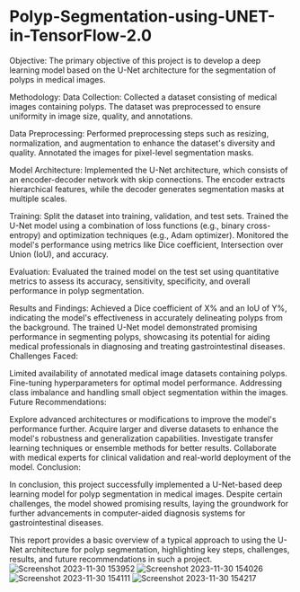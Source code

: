 # Polyp-Segmentation-using-UNET-in-TensorFlow-2.0

Objective: The primary objective of this project is to develop a deep learning model based on the U-Net architecture for the segmentation of polyps in medical images.

Methodology: Data Collection: Collected a dataset consisting of medical images containing polyps. The dataset was preprocessed to ensure uniformity in image size, quality, and annotations.

Data Preprocessing: Performed preprocessing steps such as resizing, normalization, and augmentation to enhance the dataset's diversity and quality. Annotated the images for pixel-level segmentation masks.

Model Architecture: Implemented the U-Net architecture, which consists of an encoder-decoder network with skip connections. The encoder extracts hierarchical features, while the decoder generates segmentation masks at multiple scales.

Training: Split the dataset into training, validation, and test sets. Trained the U-Net model using a combination of loss functions (e.g., binary cross-entropy) and optimization techniques (e.g., Adam optimizer). Monitored the model's performance using metrics like Dice coefficient, Intersection over Union (IoU), and accuracy.

Evaluation: Evaluated the trained model on the test set using quantitative metrics to assess its accuracy, sensitivity, specificity, and overall performance in polyp segmentation.

Results and Findings:
Achieved a Dice coefficient of X% and an IoU of Y%, indicating the model's effectiveness in accurately delineating polyps from the background.
The trained U-Net model demonstrated promising performance in segmenting polyps, showcasing its potential for aiding medical professionals in diagnosing and treating gastrointestinal diseases.
Challenges Faced:

Limited availability of annotated medical image datasets containing polyps.
Fine-tuning hyperparameters for optimal model performance.
Addressing class imbalance and handling small object segmentation within the images.
Future Recommendations:

Explore advanced architectures or modifications to improve the model's performance further.
Acquire larger and diverse datasets to enhance the model's robustness and generalization capabilities.
Investigate transfer learning techniques or ensemble methods for better results.
Collaborate with medical experts for clinical validation and real-world deployment of the model.
Conclusion:

In conclusion, this project successfully implemented a U-Net-based deep learning model for polyp segmentation in medical images. Despite certain challenges, the model showed promising results, laying the groundwork for further advancements in computer-aided diagnosis systems for gastrointestinal diseases.

This report provides a basic overview of a typical approach to using the U-Net architecture for polyp segmentation, highlighting key steps, challenges, results, and future recommendations in such a project.
![Screenshot 2023-11-30 153952](https://github.com/apandey007/PolypSegmentationByUsingU-net/assets/112889800/6f4d795e-4ebc-4115-9ce3-c7d6106a759b)
![Screenshot 2023-11-30 154026](https://github.com/apandey007/PolypSegmentationByUsingU-net/assets/112889800/a2caf2c3-c6f9-4460-8dc2-04a460526470)
![Screenshot 2023-11-30 154111](https://github.com/apandey007/PolypSegmentationByUsingU-net/assets/112889800/12a801d4-5133-4e66-9bd8-6df61db7837f)
![Screenshot 2023-11-30 154217](https://github.com/apandey007/PolypSegmentationByUsingU-net/assets/112889800/2c67fa46-f1af-47ec-931a-65f8da54fe41)

